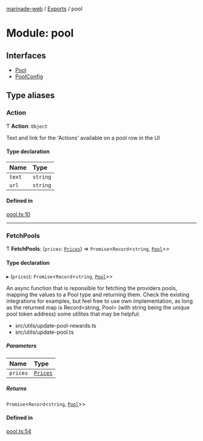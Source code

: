 [marinade-web](../README.md) / [Exports](../modules.md) / pool

# Module: pool

## Interfaces

- [Pool](../interfaces/pool.Pool.md)
- [PoolConfig](../interfaces/pool.PoolConfig.md)

## Type aliases

### Action

Ƭ **Action**: `Object`

Text and link for the 'Actions' available on a pool row in the UI

#### Type declaration

| Name | Type |
| :------ | :------ |
| `text` | `string` |
| `url` | `string` |

#### Defined in

[pool.ts:10](https://github.com/marinade-finance/marinade-web/blob/3661e26/src/services/domain/pool.ts#L10)

___

### FetchPools

Ƭ **FetchPools**: (`prices`: [`Prices`](coinSymbols.md#prices)) => `Promise`<`Record`<`string`, [`Pool`](../interfaces/pool.Pool.md)\>\>

#### Type declaration

▸ (`prices`): `Promise`<`Record`<`string`, [`Pool`](../interfaces/pool.Pool.md)\>\>

An async function that is reponsible for fetching the providers pools, mapping the values to a Pool type and returning them.
Check the existing integrations for examples, but feel free to use own implementation, as long as the returned map is Record<string, Pool> (with string being the unique pool token address)
some utilites that may be helpful:
- src/utils/update-pool-rewards.ts
- src/utils/update-pool.ts

##### Parameters

| Name | Type |
| :------ | :------ |
| `prices` | [`Prices`](coinSymbols.md#prices) |

##### Returns

`Promise`<`Record`<`string`, [`Pool`](../interfaces/pool.Pool.md)\>\>

#### Defined in

[pool.ts:54](https://github.com/marinade-finance/marinade-web/blob/3661e26/src/services/domain/pool.ts#L54)
